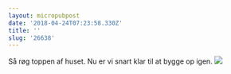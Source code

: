 ```yaml
---
layout: micropubpost
date: '2018-04-24T07:23:58.330Z'
title: ''
slug: '26638'
---
```

Så røg toppen af huset. Nu er vi snart klar til at bygge op igen. ![](http://mathiasaggerbo.dk/assets/IMG_2568.jpeg)
